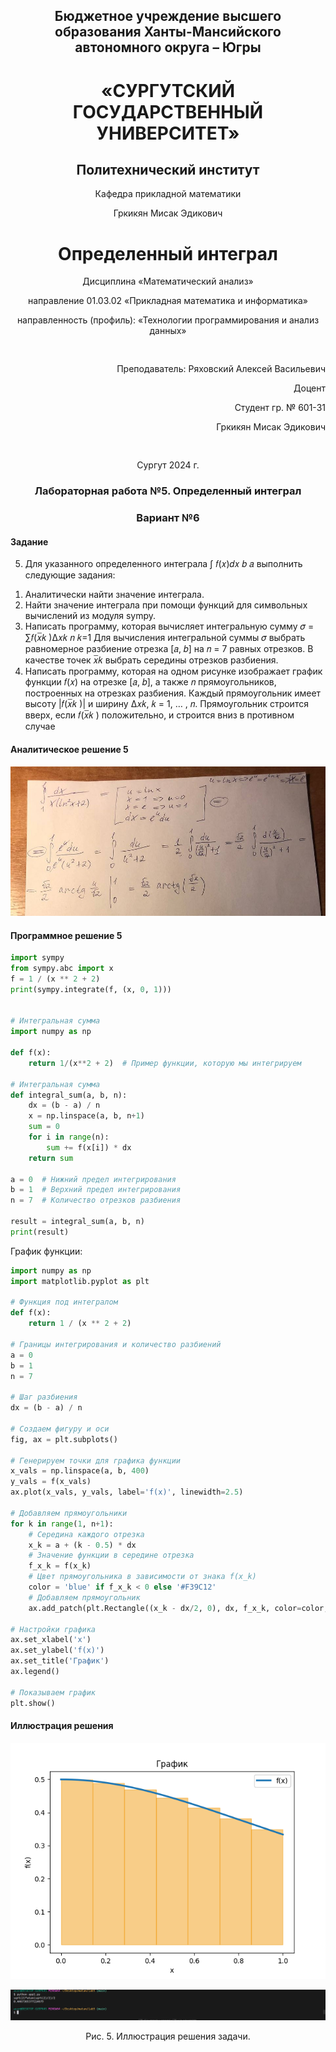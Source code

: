 <h2 style="text-align: center;">Бюджетное учреждение высшего образования Ханты-Мансийского автономного округа – Югры</h2>

<h1 style="text-align: center;">«СУРГУТСКИЙ ГОСУДАРСТВЕННЫЙ УНИВЕРСИТЕТ»</h1>

<h2 style="text-align: center;">Политехнический институт</h2>

<p style="text-align: center;">Кафедра прикладной математики</p>

<p style="text-align: center;">Гркикян Мисак Эдикович</p>

<h1 style="text-align: center;">Определенный интеграл</h1>

<p style="text-align: center;">Дисциплина «Математический анализ»</p>

<p style="text-align: center;">направление 01.03.02 «Прикладная математика и информатика»</p>

<p style="text-align: center;">направленность (профиль): «Технологии программирования и анализ данных»</p>

<pre>

</pre>

<p style="text-align: right;">Преподаватель: Ряховский Алексей Васильевич  </p>

<p style="text-align: right;">Доцент</p>

<p style="text-align: right;">Студент гр. № 601-31</p>

<p style="text-align: right;">Гркикян Мисак Эдикович</p>

<pre>

</pre>

<p style="text-align: center;">Сургут 2024 г.</p>

<h3 style="text-align: center;">Лабораторная работа №5. Определенный интеграл</h3>
<h3 style="text-align: center;">Вариант №6</h3>

#### Задание
5. Для указанного определенного интеграла
∫ 𝑓(𝑥)𝑑𝑥
𝑏
𝑎
выполнить следующие задания:
1) Аналитически найти значение интеграла.
2) Найти значение интеграла при помощи функций для символьных
вычислений из модуля sympy.
3) Написать программу, которая вычисляет интегральную сумму
𝜎 = ∑𝑓(𝑥̅𝑘
)∆𝑥𝑘
𝑛
𝑘=1
Для вычисления интегральной суммы 𝜎 выбрать равномерное разбиение
отрезка [𝑎, 𝑏] на 𝑛 = 7 равных отрезков. В качестве точек 𝑥̅𝑘 выбрать
середины отрезков разбиения.
4) Написать программу, которая на одном рисунке изображает график
функции 𝑓(𝑥) на отрезке [𝑎, 𝑏], а также 𝑛 прямоугольников, построенных на
отрезках разбиения. Каждый прямоугольник имеет высоту |𝑓(𝑥̅𝑘
)| и ширину
∆𝑥𝑘, 𝑘 = 1, … , 𝑛. Прямоугольник строится вверх, если 𝑓(𝑥̅𝑘
) положительно, и
строится вниз в противном случае

#### Аналитическое решение 5
![Image text](analitic.jpg)

#### Программное решение 5
```python
import sympy
from sympy.abc import x
f = 1 / (x ** 2 + 2)
print(sympy.integrate(f, (x, 0, 1)))


# Интегральная сумма
import numpy as np

def f(x):
    return 1/(x**2 + 2)  # Пример функции, которую мы интегрируем

# Интегральная сумма 
def integral_sum(a, b, n):
    dx = (b - a) / n
    x = np.linspace(a, b, n+1)
    sum = 0
    for i in range(n):
        sum += f(x[i]) * dx
    return sum

a = 0  # Нижний предел интегрирования
b = 1  # Верхний предел интегрирования
n = 7  # Количество отрезков разбиения

result = integral_sum(a, b, n)
print(result)
```

График функции:
```python
import numpy as np
import matplotlib.pyplot as plt

# Функция под интегралом
def f(x):
    return 1 / (x ** 2 + 2)

# Границы интегрирования и количество разбиений
a = 0
b = 1
n = 7

# Шаг разбиения
dx = (b - a) / n

# Создаем фигуру и оси
fig, ax = plt.subplots()

# Генерируем точки для графика функции
x_vals = np.linspace(a, b, 400)
y_vals = f(x_vals)
ax.plot(x_vals, y_vals, label='f(x)', linewidth=2.5)

# Добавляем прямоугольники
for k in range(1, n+1):
    # Середина каждого отрезка
    x_k = a + (k - 0.5) * dx
    # Значение функции в середине отрезка
    f_x_k = f(x_k)
    # Цвет прямоугольника в зависимости от знака f(x_k)
    color = 'blue' if f_x_k < 0 else '#F39C12'
    # Добавляем прямоугольник
    ax.add_patch(plt.Rectangle((x_k - dx/2, 0), dx, f_x_k, color=color, alpha=0.5))

# Настройки графика
ax.set_xlabel('x')
ax.set_ylabel('f(x)')
ax.set_title('График')
ax.legend()

# Показываем график
plt.show()
```

#### Иллюстрация решения

![Image text](answer2.png)

![Image text](answer.png)

<p style="text-align: center;">Рис. 5. Иллюстрация решения задачи.</p>


